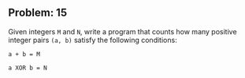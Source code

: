 Problem: 15
---
Given integers `M` and `N`, write a program that counts how many positive
integer pairs `(a, b)` satisfy the following conditions:

`a + b = M`

`a XOR b = N`
